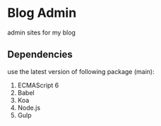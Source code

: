 # Blog Admin
admin sites for my blog

## Dependencies

use the latest version of following package (main):

1. ECMAScript 6
2. Babel 
3. Koa 
4. Node.js 
5. Gulp 